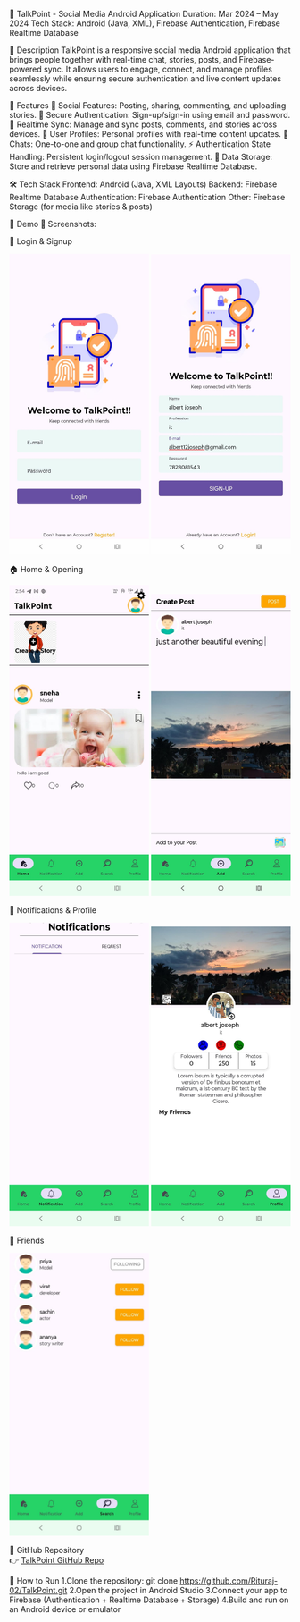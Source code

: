📱 TalkPoint - Social Media Android Application
Duration: Mar 2024 – May 2024
Tech Stack: Android (Java, XML), Firebase Authentication, Firebase Realtime Database

📖 Description
TalkPoint is a responsive social media Android application that brings people together
with real-time chat, stories, posts, and Firebase-powered sync. It allows users to engage,
connect, and manage profiles seamlessly while ensuring secure authentication and live content updates across devices.

🚀 Features
📝 Social Features: Posting, sharing, commenting, and uploading stories.
🔐 Secure Authentication: Sign-up/sign-in using email and password.
🔄 Realtime Sync: Manage and sync posts, comments, and stories across devices.
👤 User Profiles: Personal profiles with real-time content updates.
💬 Chats: One-to-one and group chat functionality.
⚡ Authentication State Handling: Persistent login/logout session management.
📂 Data Storage: Store and retrieve personal data using Firebase Realtime Database.

🛠️ Tech Stack
Frontend: Android (Java, XML Layouts)
Backend: Firebase Realtime Database
Authentication: Firebase Authentication
Other: Firebase Storage (for media like stories & posts)

🎥 Demo
📸 Screenshots:

🔐 Login & Signup

<img src="https://github.com/Rituraj-02/TalkPoint/blob/master/Talk%20Point/Login%20page.jpeg" width="250"/>  <img src="https://github.com/Rituraj-02/TalkPoint/blob/master/Talk%20Point/Sign-up%20page.jpeg" width="250"/>

🏠 Home & Opening

<img src="https://github.com/Rituraj-02/TalkPoint/blob/master/Talk%20Point/Opening%20page.jpeg" width="250"/>  <img src="https://github.com/Rituraj-02/TalkPoint/blob/master/Talk%20Point/Create%20post%20Page.jpeg" width="250"/>

🔔 Notifications & Profile

<img src="https://github.com/Rituraj-02/TalkPoint/blob/master/Talk%20Point/Notification%20page.jpeg" width="250"/>  <img src="https://github.com/Rituraj-02/TalkPoint/blob/master/Talk%20Point/User%20details%20page.jpeg" width="250"/>

👥 Friends

<img src="https://github.com/Rituraj-02/TalkPoint/blob/master/Talk%20Point/Friend%20list.jpeg" width="250"/>

🔗 GitHub Repository  
👉 [TalkPoint GitHub Repo](https://github.com/Rituraj-02/TalkPoint.git) 

📌 How to Run 
1.Clone the repository: git clone https://github.com/Rituraj-02/TalkPoint.git
2.Open the project in Android Studio
3.Connect your app to Firebase (Authentication + Realtime Database + Storage)
4.Build and run on an Android device or emulator
